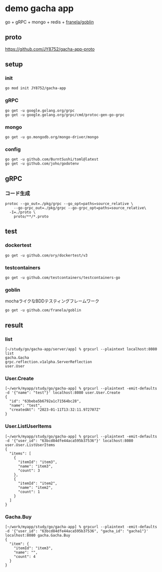 # demo gacha app

go + gRPC + mongo + redis + [franela/goblin](https://github.com/franela/goblin)

## proto
https://github.com/JY8752/gacha-app-proto

## setup

### init
```
go mod init JY8752/gacha-app
```

### gRPC
```
go get -u google.golang.org/grpc
go get -u google.golang.org/grpc/cmd/protoc-gen-go-grpc
```

### mongo
```
go get -u go.mongodb.org/mongo-driver/mongo
```

### config
```
go get -u github.com/BurntSushi/toml@latest
go get -u github.com/joho/godotenv
```

## gRPC

### コード生成

```
protoc --go_out=./pkg/grpc --go_opt=paths=source_relative \
	--go-grpc_out=./pkg/grpc --go-grpc_opt=paths=source_relative\
  -I=./proto \
	proto/**/*.proto
```

## test

### dockertest

```
go get -u github.com/ory/dockertest/v3
```

### testcontainers

```
go get -u github.com/testcontainers/testcontainers-go
```

### goblin
mochaライクなBDDテスティングフレームワーク

```
go get -u github.com/franela/goblin
```

## result

### list

```
[~/study/go/gacha-app/server/app] % grpcurl --plaintext localhost:8080 list
gacha.Gacha
grpc.reflection.v1alpha.ServerReflection
user.User
```

### User.Create

```
[~/work/myapp/study/go/gacha-app] % grpcurl --plaintext -emit-defaults -d '{"name": "test"}' localhost:8080 user.User.Create
{
  "id": "63beba5b6792a1c71564bc28",
  "name": "test",
  "createdAt": "2023-01-11T13:32:11.972707Z"
}
```

### User.ListUserItems

```
[~/work/myapp/study/go/gacha-app] % grpcurl --plaintext -emit-defaults -d '{"user_id": "63bcd84dfe44aca595b37536"}' localhost:8080 user.User.ListUserItems
{
  "items": [
    {
      "itemId": "item3",
      "name": "item3",
      "count": 3
    },
    {
      "itemId": "item2",
      "name": "item2",
      "count": 1
    }
  ]
}
```

### Gacha.Buy

```
[~/work/myapp/study/go/gacha-app] % grpcurl --plaintext -emit-defaults -d '{"user_id": "63bcd84dfe44aca595b37536", "gacha_id": "gacha1"}' localhost:8080 gacha.Gacha.Buy                                           
{
  "item": {
    "itemId": "item3",
    "name": "",
    "count": 4
  }
}
```